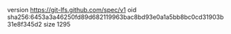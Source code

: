 version https://git-lfs.github.com/spec/v1
oid sha256:6453a3a46250fd89d682119963bac8bd93e0a1a5bb8bc0cd31903b31e8f345d2
size 1295
